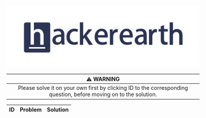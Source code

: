 <div align="center">

 <img src="../img/hackerEarth.jpg" height="auto" width="900">

|                                                 :warning: WARNING                                                 |
| :---------------------------------------------------------------------------------------------------------------: |
| Please solve it on your own first by clicking ID to the corresponding question, before moving on to the solution. |

| ID  | Problem | Solution |
| :-: | :------ | :------: |

</div>
